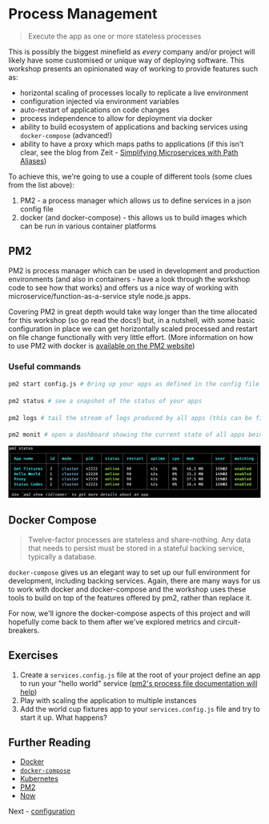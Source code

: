 # Process Management

> Execute the app as one or more stateless processes


This is possibly the biggest minefield as *every* company and/or project will likely have some customised or unique way of deploying software. This workshop presents an opinionated way of working to provide features such as:

* horizontal scaling of processes locally to replicate a live environment
* configuration injected via environment variables
* auto-restart of applications on code changes
* process independence to allow for deployment via docker
* ability to build ecosystem of applications and backing services using `docker-compose` (advanced!)
* ability to have a proxy which maps paths to applications (if this isn't clear, see the blog from Zeit - [Simplifying Microservices with Path Aliases](https://zeit.co/docs/features/path-aliases))

To achieve this, we're going to use a couple of different tools (some clues from the list above):

1. PM2 - a process manager which allows us to define services in a json config file
2. docker (and docker-compose) - this allows us to build images which can be run in various container platforms

## PM2

PM2 is process manager which can be used in development and production environments (and also in containers - have a look through the workshop code to see how that works) and offers us a nice way of working with microservice/function-as-a-service style node.js apps.

Covering PM2 in great depth would take way longer than the time allocated for this workshop (so go read the docs!) but, in a nutshell, with some basic configuration in place we can get horizontally scaled processed and restart on file change functionally with very little effort. (More information on how to use PM2 with docker is [available on the PM2 website](http://pm2.keymetrics.io/docs/usage/docker-pm2-nodejs/))

### Useful commands

```bash
pm2 start config.js # Bring up your apps as defined in the config file

pm2 status # see a snapshot of the status of your apps

pm2 logs # tail the stream of logs produced by all apps (this can be filtered to individual apps)

pm2 monit # open a dashboard showing the current state of all apps being managed by pm2
```

![pm2 status output](./diagrams/pm2-status.png)

## Docker Compose
 
> Twelve-factor processes are stateless and share-nothing. Any data that needs to persist must be stored in a stateful backing service, typically a database.

`docker-compose` gives us an elegant way to set up our full environment for development, including backing services. Again, there are many ways for us to work with docker and docker-compose and the workshop uses these tools to build on top of the features offered by pm2, rather than replace it.

For now, we'll ignore the docker-compose aspects of this project and will hopefully come back to them after we've explored metrics and circuit-breakers.

## Exercises

1. Create a `services.config.js` file at the root of your project define an app to run your "hello world" service ([pm2's process file documentation will help](http://pm2.keymetrics.io/docs/usage/application-declaration/))
2. Play with scaling the application to multiple instances
3. Add the world cup fixtures app to your `services.config.js` file and try to start it up. What happens?

## Further Reading

* [Docker](https://www.docker.com/)
* [`docker-compose`](https://docs.docker.com/compose/)
* [Kubernetes](https://kubernetes.io/)
* [PM2](http://pm2.keymetrics.io/)
* [Now](https://zeit.co/now)

Next - [configuration](./configuration.md)
